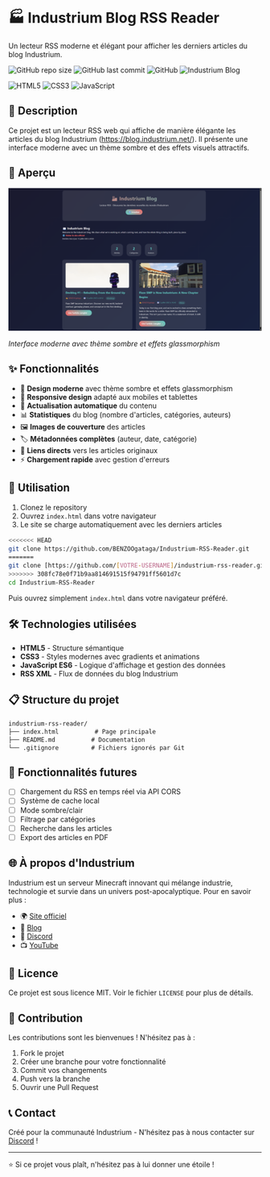 # 🏭 Industrium Blog RSS Reader

Un lecteur RSS moderne et élégant pour afficher les derniers articles du blog Industrium.

![GitHub repo size](https://img.shields.io/github/repo-size/BENZOOgataga/Industrium-RSS-Reader?style=for-the-badge)
![GitHub last commit](https://img.shields.io/github/last-commit/BENZOOgataga/Industrium-RSS-Reader?style=for-the-badge)
![GitHub](https://img.shields.io/github/license/BENZOOgataga/Industrium-RSS-Reader?style=for-the-badge)
![Industrium Blog](https://img.shields.io/badge/Blog-Industrium-blue?style=for-the-badge&logo=rss)

![HTML5](https://img.shields.io/badge/HTML5-E34F26?style=for-the-badge&logo=html5&logoColor=white)
![CSS3](https://img.shields.io/badge/CSS3-1572B6?style=for-the-badge&logo=css3&logoColor=white)
![JavaScript](https://img.shields.io/badge/JavaScript-F7DF1E?style=for-the-badge&logo=javascript&logoColor=black)

## 📖 Description

Ce projet est un lecteur RSS web qui affiche de manière élégante les articles du blog Industrium (https://blog.industrium.net/). Il présente une interface moderne avec un thème sombre et des effets visuels attractifs.

## 📸 Aperçu

![Industrium RSS Reader Preview](https://raw.githubusercontent.com/BENZOOgataga/Industrium-RSS-Reader/refs/heads/main/main/preview.png)

*Interface moderne avec thème sombre et effets glassmorphism*

## ✨ Fonctionnalités

- 🎨 **Design moderne** avec thème sombre et effets glassmorphism
- 📱 **Responsive design** adapté aux mobiles et tablettes
- 🔄 **Actualisation automatique** du contenu
- 📊 **Statistiques** du blog (nombre d'articles, catégories, auteurs)
- 🖼️ **Images de couverture** des articles
- 🏷️ **Métadonnées complètes** (auteur, date, catégorie)
- 🔗 **Liens directs** vers les articles originaux
- ⚡ **Chargement rapide** avec gestion d'erreurs

## 🚀 Utilisation

1. Clonez le repository
2. Ouvrez `index.html` dans votre navigateur
3. Le site se charge automatiquement avec les derniers articles

```bash
<<<<<<< HEAD
git clone https://github.com/BENZOOgataga/Industrium-RSS-Reader.git
=======
git clone [https://github.com/[VOTRE-USERNAME]/industrium-rss-reader.git](https://github.com/BENZOOgataga/Industrium-RSS-Reader.git)
>>>>>>> 308fc78e0f71b9aa814691515f94791ff5601d7c
cd Industrium-RSS-Reader
```

Puis ouvrez simplement `index.html` dans votre navigateur préféré.

## 🛠️ Technologies utilisées

- **HTML5** - Structure sémantique
- **CSS3** - Styles modernes avec gradients et animations
- **JavaScript ES6** - Logique d'affichage et gestion des données
- **RSS XML** - Flux de données du blog Industrium

## 📋 Structure du projet

```
industrium-rss-reader/
├── index.html          # Page principale
├── README.md          # Documentation
└── .gitignore         # Fichiers ignorés par Git
```

## 🎯 Fonctionnalités futures

- [ ] Chargement du RSS en temps réel via API CORS
- [ ] Système de cache local
- [ ] Mode sombre/clair
- [ ] Filtrage par catégories
- [ ] Recherche dans les articles
- [ ] Export des articles en PDF

## 🌐 À propos d'Industrium

Industrium est un serveur Minecraft innovant qui mélange industrie, technologie et survie dans un univers post-apocalyptique. Pour en savoir plus :

- 🌍 [Site officiel](https://industrium.net/)
- 📝 [Blog](https://blog.industrium.net/)
- 💬 [Discord](https://industrium.net/discord)
- 📺 [YouTube](https://www.youtube.com/@InsideIndustrium)

## 📄 Licence

Ce projet est sous licence MIT. Voir le fichier `LICENSE` pour plus de détails.

## 🤝 Contribution

Les contributions sont les bienvenues ! N'hésitez pas à :

1. Fork le projet
2. Créer une branche pour votre fonctionnalité
3. Commit vos changements
4. Push vers la branche
5. Ouvrir une Pull Request

## 📞 Contact

Créé pour la communauté Industrium - N'hésitez pas à nous contacter sur [Discord](https://industrium.net/discord) !

---

⭐ Si ce projet vous plaît, n'hésitez pas à lui donner une étoile !
